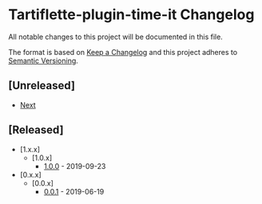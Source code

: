 # Tartiflette-plugin-time-it Changelog

All notable changes to this project will be documented in this file.

The format is based on [Keep a Changelog](http://keepachangelog.com/en/1.0.0/)
and this project adheres to [Semantic Versioning](http://semver.org/spec/v2.0.0.html).

## [Unreleased]

- [Next](./changelogs/next.md)

## [Released]

- [1.x.x]
  - [1.0.x]
    - [1.0.0](./changelogs/1.0.0.md) - 2019-09-23
- [0.x.x]
  - [0.0.x]
    - [0.0.1](./changelogs/0.0.1.md) - 2019-06-19
